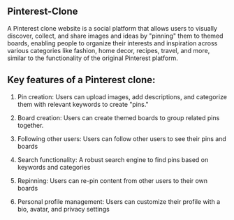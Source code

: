 ﻿## Pinterest-Clone

A Pinterest clone website is a social platform that allows users to visually discover, collect, 
and share images and ideas by "pinning" them to themed boards, enabling people to organize their 
interests and inspiration across various categories like fashion, home decor, recipes, travel, 
and more, similar to the functionality of the original Pinterest platform. 


## Key features of a Pinterest clone:

1. Pin creation: Users can upload images, add descriptions, and categorize them with relevant keywords to create "pins."
   
2. Board creation: Users can create themed boards to group related pins together.
   
3. Following other users: Users can follow other users to see their pins and boards
   
4. Search functionality: A robust search engine to find pins based on keywords and categories 

5. Repinning: Users can re-pin content from other users to their own boards 

6. Personal profile management: Users can customize their profile with a bio, avatar, and privacy settings 
